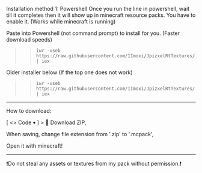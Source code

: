 Installation method 1: Powershell
Once you run the line in powershell, wait till it completes then it will show up in minecraft resource packs. You have to enable it. (Works while minecraft is running)

Paste into Powershell (not command prompt) to install for you. 
(Faster download speeds)
>>     iwr -useb https://raw.githubusercontent.com/IImoxi/JpizxelRtTextures/refs/heads/main/install.bat | iex

Older installer below (If the top one does not work)
>>     iwr -useb https://raw.githubusercontent.com/IImoxi/JpizxelRtTextures/refs/heads/main/install.ps1 | iex

-----
How to download:

[ <> Code ▾ ] > 📁 Download ZIP,

When saving, change file extension from '.zip' to '.mcpack',

Open it with minecraft!

------

❗Do not steal any assets or textures from my pack without permission.❗
